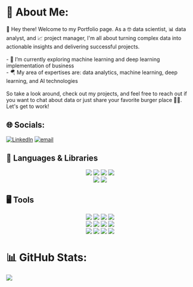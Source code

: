 # 💫 About Me:
👋 Hey there! Welcome to my Portfolio page. As a 🤓 data scientist, 📊 data analyst, and 📈 project manager, I'm all about turning complex data into actionable insights and delivering successful projects.<br><br>- 🔭 I’m currently exploring machine learning and deep learning implementation of business<br>- 🪂 My area of expertises are: data analytics, machine learning, deep learning, and AI technologies<br><br>So take a look around, check out my projects, and feel free to reach out if you want to chat about data or just share your favorite burger place 🍔🤤. Let's get to work!


## 🌐 Socials:
[![LinkedIn](https://img.shields.io/badge/LinkedIn-%230077B5.svg?logo=linkedin&logoColor=white)](https://linkedin.com/in/yogibimadwigraha) [![email](https://img.shields.io/badge/Email-D14836?logo=gmail&logoColor=white)](mailto:yogibimadwigraham@gmail.com) 

<!-- Programming Skills -->
## 🎯 Languages & Libraries
<p align="center">
  <a><img src="https://img.shields.io/badge/Python-3776AB?style=for-the-badge&logo=python&logoColor=white"></a>
  <a><img src="https://img.shields.io/badge/Pandas-2C2D72?style=for-the-badge&logo=pandas&logoColor=white"></a>
  <a><img src="https://img.shields.io/badge/Apache_Spark-FFFFFF?style=for-the-badge&logo=apachespark&logoColor=#E35A16"></a>
  <a><img src="https://img.shields.io/badge/Numpy-777BB4?style=for-the-badge&logo=numpy&logoColor=white"></a>
<br>
  <a><img src="https://img.shields.io/badge/r-%23276DC3.svg?style=for-the-badge&logo=r&logoColor=white"></a>
  <a><img src="https://img.shields.io/badge/GIT-E44C30?style=for-the-badge&logo=git&logoColor=white"></a>
</p>

<!-- Tools -->
## 🖥 Tools
<p align="center">
  <a><img src="https://img.shields.io/badge/GoogleCloud-%234285F4.svg?style=for-the-badge&logo=google-cloud&logoColor=white"></a>
  <a><img src="https://img.shields.io/badge/Apache%20Airflow-017CEE?style=for-the-badge&logo=Apache%20Airflow&logoColor=white"></a>
  <a><img src="https://img.shields.io/badge/dbt-FF694B?style=for-the-badge&logo=dbt&logoColor=white"></a>
  <a><img src="https://img.shields.io/badge/Bitbucket-0747a6?style=for-the-badge&logo=bitbucket&logoColor=white"></a>
<br>
  <a><img src="https://img.shields.io/badge/gitlab-%23181717.svg?style=for-the-badge&logo=gitlab&logoColor=white"></a>
  <a><img src="https://img.shields.io/badge/dbeaver-382923?style=for-the-badge&logo=dbeaver&logoColor=white"></a>
  <a><img src="https://img.shields.io/badge/Postman-FF6C37?style=for-the-badge&logo=Postman&logoColor=white"></a>
  <a><img src="https://img.shields.io/badge/VSCode-0078D4?style=for-the-badge&logo=visual%20studio%20code&logoColor=white"></a>
<br>
  <a><img src="https://img.shields.io/badge/Metabase-509EE3?style=for-the-badge&logo=metabase&logoColor=fff"></a>
  <a><img src="https://img.shields.io/badge/jupyter-%23FA0F00.svg?style=for-the-badge&logo=jupyter&logoColor=white"></a>
  <a><img src="https://img.shields.io/badge/Tableau-E97627?style=for-the-badge&logo=Tableau&logoColor=white"></a>
  <a><img src="https://img.shields.io/badge/PowerBI-F2C811?style=for-the-badge&logo=Power%20BI&logoColor=white"></a>
</p>

# 📊 GitHub Stats:

![](https://github-readme-stats.vercel.app/api/top-langs/?username=YBDG-M&theme=dark&hide_border=true&include_all_commits=false&count_private=true&layout=compact)


<!-- Proudly created with GPRM ( https://gprm.itsvg.in ) -->
